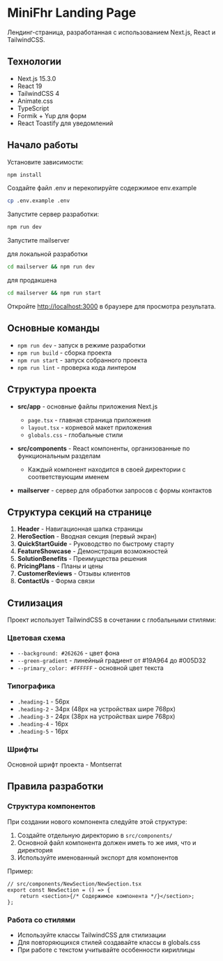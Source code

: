 # MiniFhr Landing Page

Лендинг-страница, разработанная с использованием Next.js, React и TailwindCSS.

## Технологии

-   Next.js 15.3.0
-   React 19
-   TailwindCSS 4
-   Animate.css
-   TypeScript
-   Formik + Yup для форм
-   React Toastify для уведомлений

## Начало работы

Установите зависимости:

```bash
npm install
```

Создайте файл .env и перекопируйте содержимое env.example

```bash
cp .env.example .env
```

Запустите сервер разработки:

```bash
npm run dev
```

Запустите mailserver

для локальной разработки

```bash
cd mailserver && npm run dev
```

для продакшена

```bash
cd mailserver && npm run start
```

Откройте [http://localhost:3000](http://localhost:3000) в браузере для просмотра результата.

## Основные команды

-   `npm run dev` - запуск в режиме разработки
-   `npm run build` - сборка проекта
-   `npm run start` - запуск собранного проекта
-   `npm run lint` - проверка кода линтером

## Структура проекта

-   **src/app** - основные файлы приложения Next.js

    -   `page.tsx` - главная страница приложения
    -   `layout.tsx` - корневой макет приложения
    -   `globals.css` - глобальные стили

-   **src/components** - React компоненты, организованные по функциональным разделам

    -   Каждый компонент находится в своей директории с соответствующим именем

-   **mailserver** - сервер для обработки запросов с формы контактов

## Структура секций на странице

1. **Header** - Навигационная шапка страницы
2. **HeroSection** - Вводная секция (первый экран)
3. **QuickStartGuide** - Руководство по быстрому старту
4. **FeatureShowcase** - Демонстрация возможностей
5. **SolutionBenefits** - Преимущества решения
6. **PricingPlans** - Планы и цены
7. **CustomerReviews** - Отзывы клиентов
8. **ContactUs** - Форма связи

## Стилизация

Проект использует TailwindCSS в сочетании с глобальными стилями:

### Цветовая схема

-   `--background: #262626` - цвет фона
-   `--green-gradient` - линейный градиент от #19A964 до #005D32
-   `--primary_color: #FFFFFF` - основной цвет текста

### Типографика

-   `.heading-1` - 56px
-   `.heading-2` - 34px (48px на устройствах шире 768px)
-   `.heading-3` - 24px (38px на устройствах шире 768px)
-   `.heading-4` - 16px
-   `.heading-5` - 16px

### Шрифты

Основной шрифт проекта - Montserrat

## Правила разработки

### Структура компонентов

При создании нового компонента следуйте этой структуре:

1. Создайте отдельную директорию в `src/components/`
2. Основной файл компонента должен иметь то же имя, что и директория
3. Используйте именованный экспорт для компонентов

Пример:

```tsx
// src/components/NewSection/NewSection.tsx
export const NewSection = () => {
    return <section>{/* Содержимое компонента */}</section>;
};
```

### Работа со стилями

-   Используйте классы TailwindCSS для стилизации
-   Для повторяющихся стилей создавайте классы в globals.css
-   При работе с текстом учитывайте особенности кириллицы
